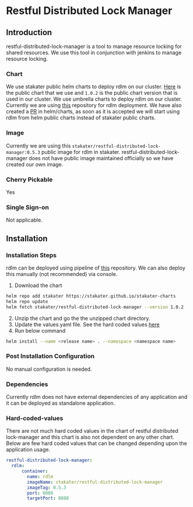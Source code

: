 # Restful Distributed Lock Manager

## Introduction

restful-distributed-lock-manager is a tool to manage resource locking for shared resources. We use this tool in conjunction with jenkins to manage resource locking.

### Chart

We use stakater public helm charts to deploy rdlm on our cluster. [Here](https://github.com/stakater-charts/restful-distributed-lock-manager) is the public chart that we use and `1.0.2` is the public chart version that is used in our cluster. We use umbrella charts to deploy rdlm on our cluster. Currently we are using [this](https://github.com/stakater/stakaterkubehelmrelease) repository for rdlm deployment. We have also created a [PR](https://github.com/helm/charts/pull/10249) in helm/charts, as soon as it is accepted we will start using rdlm from helm public charts instead of stakater public charts.

### Image

Currently we are using this `stakater/restful-distributed-lock-manager:0.5.3` public image for rdlm in stakater. restful-distributed-lock-manager does not have public image maintained officially so we have created our own image.

### Cherry Pickable

Yes

### Single Sign-on

Not applicable.

## Installation

### Installation Steps

rdlm can be deployed using pipeline of [this](https://github.com/stakater/stakaterkubehelmrelease) repository. We can also deploy this manually (not recommended) via console.

1. Download the chart 

```bash
helm repo add stakater https://stakater.github.io/stakater-charts
helm repo update
helm fetch stakater/restful-distributed-lock-manager --version 1.0.2
```

2. Unzip the chart and go the the unzipped chart directory.
3. Update the values.yaml file. See the hard coded values [here](#Hard-coded-values)
4. Run below command

```bash
helm install --name <release name> . --namespace <namespace name>
```

### Post Installation Configuration

No manual configuration is needed.

### Dependencies

Currently rdlm does not have external dependencies of any application and it can be deployed as standalone application.

### Hard-coded-values

There are not much hard coded values in the chart of restful distributed lock-manager and this chart is also not dependent on any other chart. Below are few hard coded values that can be changed depending upon the application usage.

```yaml
restful-distributed-lock-manager:
  rdlm:
      container:
        name: rdlm
        imageName: stakater/restful-distributed-lock-manager
        imageTag: 0.5.3
        port: 8080
        targetPort: 8888
```